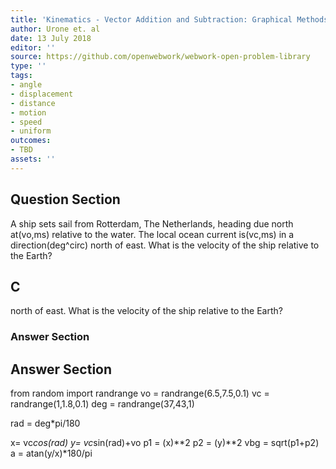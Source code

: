 ```yaml
---
title: 'Kinematics - Vector Addition and Subtraction: Graphical Methods'
author: Urone et. al
date: 13 July 2018
editor: ''
source: https://github.com/openwebwork/webwork-open-problem-library
type: ''
tags:
- angle
- displacement
- distance
- motion
- speed
- uniform
outcomes:
- TBD
assets: ''
---
```


## Question Section 

A ship sets sail from Rotterdam, The Netherlands, heading due north at(vo,ms) relative to the water. The local ocean current is(vc,ms) in a direction(deg^circ) north of east. What is the velocity of the ship relative to the Earth?
## C
north of east. What is the velocity of the ship relative to the Earth?
### Answer Section


## Answer Section

from random import randrange
vo = randrange(6.5,7.5,0.1)
vc = randrange(1,1.8,0.1)
deg = randrange(37,43,1)

rad = deg*pi/180

x= vc*cos(rad)
y= vc*sin(rad)+vo
p1 = (x)**2
p2 = (y)**2
vbg = sqrt(p1+p2)
a = atan(y/x)*180/pi